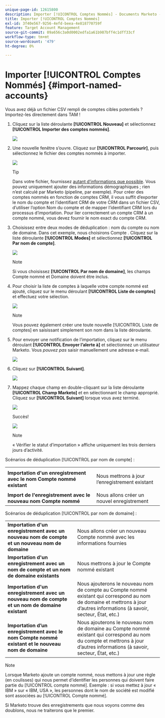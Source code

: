 ```yaml
---
unique-page-id: 12615800
description: Importer [!UICONTROL Comptes Nommés] - Documents Marketo - Documentation Du Produit
title: Importer [!UICONTROL Comptes Nommés]
exl-id: 3f40e567-9256-4efd-beea-4e818770759f
feature: Target Account Management
source-git-commit: 09a656c3a0d0002edfa1a61b987bff4c1dff33cf
workflow-type: tm+mt
source-wordcount: '479'
ht-degree: 0%

---
```


# Importer [!UICONTROL Comptes Nommés] {#import-named-accounts}

Vous avez déjà un fichier CSV rempli de comptes cibles potentiels ? Importez-les directement dans TAM !

1. Cliquez sur la liste déroulante **[!UICONTROL Nouveau]** et sélectionnez **[!UICONTROL Importer des comptes nommés]**.

   ![](assets/inaone.png)

1. Une nouvelle fenêtre s’ouvre. Cliquez sur **[!UICONTROL Parcourir]**, puis sélectionnez le fichier des comptes nommés à importer.

   ![](assets/inatwo.png)

   >[!TIP]
   >
   >Dans votre fichier, fournissez [autant d’informations que possible](/help/marketo/product-docs/target-account-management/target/named-accounts/named-account-overview.md#named-account-attributes). Vous pouvez uniquement ajouter des informations démographiques ; rien n’est calculé par Marketo (pipeline, par exemple). Pour créer des comptes nommés en fonction de comptes CRM, il vous suffit d’exporter le nom du compte et l’identifiant CRM de votre CRM dans un fichier CSV, d’utiliser l’option Nom du compte et de mapper l’identifiant CRM lors du processus d’importation. Pour lier correctement un compte CRM à un compte nommé, vous devez fournir le nom exact du compte CRM.

1. Choisissez entre deux modes de déduplication : nom du compte ou nom de domaine. Dans cet exemple, nous choisirons Compte . Cliquez sur la liste déroulante **[!UICONTROL Modes]** et sélectionnez **[!UICONTROL Par nom de compte]**.

   ![](assets/inathree.png)

   >[!NOTE]
   >
   >Si vous choisissez **[!UICONTROL Par nom de domaine]**, les champs Compte nommé et Domaine doivent être inclus.

1. Pour choisir la liste de comptes à laquelle votre compte nommé est ajouté, cliquez sur le menu déroulant **[!UICONTROL Liste de comptes]** et effectuez votre sélection.

   ![](assets/inafour.png)

   >[!NOTE]
   >
   >Vous pouvez également créer une toute nouvelle [!UICONTROL Liste de comptes] en saisissant simplement son nom dans la liste déroulante.

1. Pour envoyer une notification de l’importation, cliquez sur le menu déroulant **[!UICONTROL Envoyer l’alerte à]** et sélectionnez un utilisateur Marketo. Vous _pouvez pas_ saisir manuellement une adresse e-mail.

   ![](assets/inafive-2.png)

1. Cliquez sur **[!UICONTROL Suivant]**.

   ![](assets/inasix-2.png)

1. Mappez chaque champ en double-cliquant sur la liste déroulante **[!UICONTROL Champ Marketo]** et en sélectionnant le champ approprié. Cliquez sur **[!UICONTROL Suivant]** lorsque vous avez terminé.

   ![](assets/inaseven.png)

   Succès!

   ![](assets/inanine.png)

   >[!NOTE]
   >
   >« Vérifier le statut d’importation » affiche uniquement les trois derniers jours d’activité.

Scénarios de déduplication [!UICONTROL par nom de compte] :

<table>
 <tbody>
  <tr>
   <td><strong>Importation d'un enregistrement avec le nom <span class="uicontrol">Compte nommé</span> existant</strong></td>
   <td><p>Nous mettrons à jour l’enregistrement existant</p></td>
  </tr>
  <tr>
   <td><strong>Import de l'enregistrement avec le nouveau nom <span class="uicontrol">Compte nommé</span></strong></td>
   <td>Nous allons créer un nouvel enregistrement</td>
  </tr>
 </tbody>
</table>

Scénarios de déduplication [!UICONTROL par nom de domaine] :

<table>
 <tbody>
  <tr>
   <td><strong>Importation d'un enregistrement avec un nouveau nom de compte et un nouveau nom de domaine</strong></td>
   <td>Nous allons créer un nouveau <span class="uicontrol">Compte nommé</span> avec les informations fournies</td>
  </tr>
  <tr>
   <td><strong>Importation d'un enregistrement avec un nom de compte et un nom de domaine existants</strong></td>
   <td>Nous mettrons à jour le <span class="uicontrol">Compte nommé</span> existant</td>
  </tr>
   <tr>
   <td><strong>Importation d'un enregistrement avec un nouveau nom de compte et un nom de domaine existant</strong></td>
   <td>Nous ajouterons le nouveau nom de compte au <span class="uicontrol">Compte nommé</span> existant qui correspond au nom de domaine et mettrons à jour d’autres informations (à savoir, secteur, État, etc.)</td>
  </tr>
  <tr>
   <td><strong>Importation d’un enregistrement avec le nom <span class="uicontrol">Compte nommé</span> existant et le nouveau nom de domaine</strong></td>
   <td>Nous ajouterons le nouveau nom de domaine au <span class="uicontrol">Compte nommé</span> existant qui correspond au nom du compte et mettrons à jour d’autres informations (à savoir, secteur, État, etc.)</td>
  </tr>
 </tbody>
</table>

>[!NOTE]
>
>Lorsque Marketo ajoute un compte nommé, nous mettons à jour une règle (en coulisses) qui nous permet d’identifier les personnes qui doivent faire partie du [!UICONTROL compte nommé]. Exemple : si vous mettez à jour « IBM » sur « IBM, USA », les personnes dont le nom de société est modifié sont associées au [!UICONTROL Compte nommé].

Si Marketo trouve des enregistrements que nous voyons comme des doublons, nous ne traiterons que le premier.
